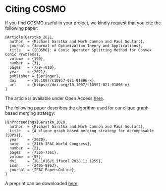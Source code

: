 # Citing COSMO

If you find COSMO useful in your project, we kindly request that you cite the following paper:
```
@Article{Garstka_2021,
  author  = {Michael Garstka and Mark Cannon and Paul Goulart},
  journal = {Journal of Optimization Theory and Applications},
  title   = {{COSMO}: A Conic Operator Splitting Method for Convex Conic Problems},
  volume  = {190},
  number  = {3},
  pages   = {779--810},
  year    = {2021},
  publisher = {Springer},
  doi     = {10.1007/s10957-021-01896-x},
  url     = {https://doi.org/10.1007/s10957-021-01896-x}
}
```
The article is available under Open Access [here](https://link.springer.com/article/10.1007/s10957-021-01896-x).

The following paper describes the algorithm used for our clique graph based merging strategy:
```
@InProceedings{Garstka_2020,
  author  = {Michael Garstka and Mark Cannon and Paul Goulart},
  title   = {A clique graph based merging strategy for decomposable {SDPs}},
  year    = {2020},
  note    = {21th IFAC World Congress},
  number  = {2},
  pages   = {7355-7361},
  volume  = {53},
  doi     = {10.1016/j.ifacol.2020.12.1255},
  issn    = {2405-8963},
  journal = {IFAC-PapersOnLine},
}

```
A preprint can be downloaded [here](https://arxiv.org/abs/1911.05615).
